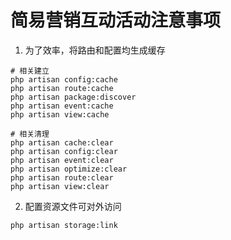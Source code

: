 # 简易营销互动活动注意事项

1. 为了效率，将路由和配置均生成缓存

```
# 相关建立
php artisan config:cache 
php artisan route:cache 
php artisan package:discover
php artisan event:cache
php artisan view:cache

# 相关清理
php artisan cache:clear
php artisan config:clear
php artisan event:clear
php artisan optimize:clear
php artisan route:clear
php artisan view:clear 
```


2. 配置资源文件可对外访问

```
php artisan storage:link
```


